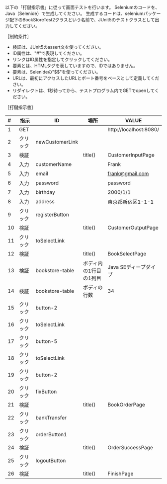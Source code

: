 以下の「打鍵指示書」に従って画面テストを行います。
Seleniumのコードを、Java（Selenide）で生成してください。
生成するコードは、seleniumパッケージ配下のBookStoreTest2クラスという名前で、JUnit5のテストクラスとして出力してください。

［制約条件］

* 検証は、JUnit5のassert文を使ってください。
* ID属性は、"#"で表現してください。
* リンクはID属性を指定してクリックしてください。
* 要素とは、HTMLタグを表していますので、IDではありません。
* 要素は、Selenideの"$$"を使ってください。
* URLは、最初にアクセスしたURLとポート番号をベースとして定義してください。
* リダイレクトは、1秒待ってから、テストプログラム内でGETでopenしてください。

［打鍵指示書］

|#|指示|ID|場所|VALUE|
|:--|--|--|--|--|
|1|GET|||http://localhost:8080/|
|2|クリック|newCustomerLink|||
|3|検証||title()|CustomerInputPage|
|4|入力|customerName||Frank|
|5|入力|email||frank@gmail.com|
|6|入力|password||password|
|7|入力|birthday||2000/1/1|
|8|入力|address||東京都新宿区1-1-1|
|9|クリック|registerButton|||
|10|検証||title()|CustomerOutputPage|
|11|クリック|toSelectLink|||
|12|検証||title()|BookSelectPage|
|13|検証|bookstore-table|ボディ内の1行目の1列目|Java SEディープダイブ|
|14|検証|bookstore-table|ボディの行数|34|
|15|クリック|button-2|||
|16|クリック|toSelectLink|||
|17|クリック|button-5|||
|18|クリック|toSelectLink|||
|19|クリック|button-2|||
|20|クリック|fixButton|||
|21|検証||title()|BookOrderPage|
|22|クリック|bankTransfer|||
|23|クリック|orderButton1|||
|24|検証||title()|OrderSuccessPage|
|25|クリック|logoutButton|||
|26|検証||title()|FinishPage|








